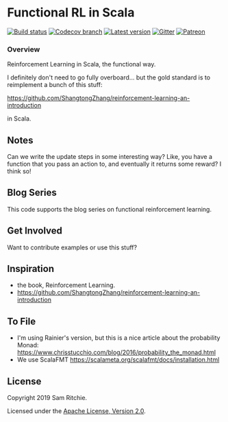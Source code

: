 # Functional RL in Scala

[![Build status](https://img.shields.io/travis/sritchie/scala-rl/develop.svg)](http://travis-ci.org/sritchie/scala-rl)
[![Codecov branch](https://img.shields.io/codecov/c/github/sritchie/scala-rl/develop.svg?maxAge=3600)](https://codecov.io/github/sritchie/scala-rl)
[![Latest version](https://index.scala-lang.org/sritchie/scala-rl/scala-rl-core/latest.svg?color=orange)](https://index.scala-lang.org/sritchie/scala-rl/scala-rl-core)
[![Gitter](https://badges.gitter.im/ScalaRL/community.svg)](https://gitter.im/ScalaRL/community?utm_source=badge&utm_medium=badge&utm_campaign=pr-badge)
[![Patreon](https://img.shields.io/badge/patreon-donate-blue.svg)](https://www.patreon.com/sritchie)

### Overview

Reinforcement Learning in Scala, the functional way.

I definitely don't need to go fully overboard... but the gold standard is to reimplement a bunch of this stuff:

https://github.com/ShangtongZhang/reinforcement-learning-an-introduction

in Scala.

## Notes

Can we write the update steps in some interesting way? Like, you have a function that you pass an action to, and eventually it returns some reward? I think so!

## Blog Series

This code supports the blog series on functional reinforcement learning.

## Get Involved

Want to contribute examples or use this stuff?

## Inspiration

- the book, Reinforcement Learning.
- https://github.com/ShangtongZhang/reinforcement-learning-an-introduction

## To File

- I'm using Rainier's version, but this is a nice article about the
probability Monad:
https://www.chrisstucchio.com/blog/2016/probability_the_monad.html
- We use ScalaFMT https://scalameta.org/scalafmt/docs/installation.html


## License

Copyright 2019 Sam Ritchie.

Licensed under the [Apache License, Version 2.0](http://www.apache.org/licenses/LICENSE-2.0).
